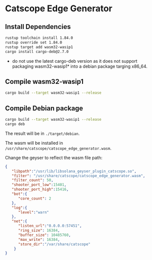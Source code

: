 # Catscope Edge Generator

## Install Dependencies

```bash
rustup toolchain install 1.84.0
rustup override set 1.84.0
rustup target add wasm32-wasip1
cargo install cargo-deb@2.7.0
```

* do not use the latest cargo-deb version as it does not support packaging wasm32-wasip1* into a debian package targing x86_64.

## Compile wasm32-wasip1

```bash
cargo build --target wasm32-wasip1 --release
```

## Compile Debian package

```bash
cargo build --target wasm32-wasip1 --release
cargo deb
```

The result will be in `./target/debian`.

The wasm will be installed in `/usr/share/catscope/catscope_edge_generator.wasm`.

Change the geyser to reflect the wasm file path:

```json
{
   "libpath":"/usr/lib/libsolana_geyser_plugin_catscope.so",
   "filter": "/usr/share/catscope/catscope_edge_generator.wasm",
   "filter_count": 50,
   "shooter_port_low":15401,
   "shooter_port_high":15416,
   "bot":{
      "core_count": 2
   },
   "log":{
      "level":"warn"
   },
   "net":{
      "listen_url":"0.0.0.0:57451",
      "ring_size": 16384,
      "buffer_size": 10485760,
      "max_write": 16384,
      "store_dir":"/var/share/catscope"
    }
}
```
